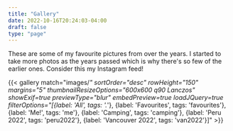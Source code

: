 ```yaml
---
title: "Gallery"
date: 2022-10-16T20:24:03-04:00
draft: false
type: "page"
---
```


These are some of my favourite pictures from over the years. I started to take more photos as the years passed which is why there's so few of the earlier ones. Consider this my Instagram feed!

{{< gallery match="images/*" sortOrder="desc" rowHeight="150" margins="5" thumbnailResizeOptions="600x600 q90 Lanczos" showExif=true previewType="blur" embedPreview=true loadJQuery=true filterOptions="[{label: 'All', tags: '.*'}, {label: 'Favourites', tags: 'favourites'}, {label: 'Me!', tags: 'me'}, {label: 'Camping', tags: 'camping'}, {label: 'Peru 2022', tags: 'peru2022'}, {label: 'Vancouver 2022', tags: 'van2022'}]" >}}

